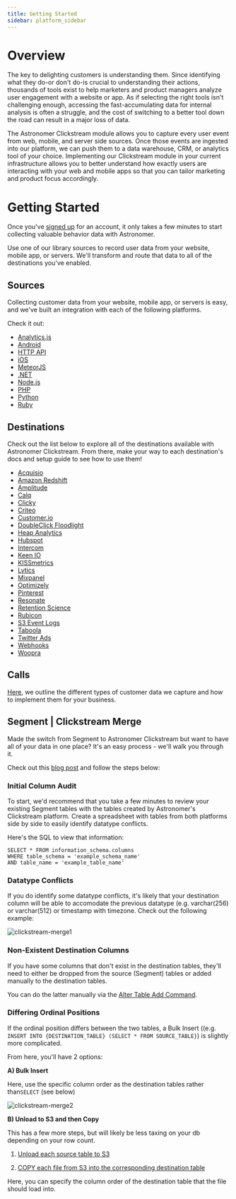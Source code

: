 ```yaml
---
title: Getting Started
sidebar: platform_sidebar
---
```


# Overview

The key to delighting customers is understanding them. Since identifying what they do-or don't do-is crucial to understanding their actions, thousands of tools exist to help marketers and product managers analyze user engagement with a website or app. As if selecting the right tools isn't challenging enough, accessing the fast-accumulating data for internal analysis is often a struggle, and the cost of switching to a better tool down the road can result in a major loss of data.

The Astronomer Clickstream module allows you to capture every user event from web, mobile, and server side sources. Once those events are ingested into our platform, we can push them to a data warehouse, CRM, or analytics tool of your choice. Implementing our Clickstream module in your current infrastructure allows you to better understand how exactly users are interacting with your web and mobile apps so that you can tailor marketing and product focus accordingly.

# Getting Started

Once you've [signed up](https://app.astronomer.io/signup) for an account, it only takes a few minutes to start collecting valuable behavior data with Astronomer. 

Use one of our library sources to record user data from your website, mobile app, or servers. We'll transform and route that data to all of the destinations you've enabled.

## Sources

Collecting customer data from your website, mobile app, or servers is easy, and we've built an integration with each of the following platforms. 

Check it out:

* [Analytics.js](/v2/clickstream/sources/analyticsjs.html)
* [Android](/v2/clickstream/sources/android.html)
* [HTTP API](/v2/clickstream/sources/httpapi.html)
* [iOS](/v2/clickstream/sources/ios.html)
* [MeteorJS](/v2/clickstream/sources/meteorjs.html)
* [.NET](/v2/clickstream/sources/net.html)
* [Node.js](/v2/clickstream/sources/nodejs.html)
* [PHP](/v2/clickstream/sources/php.html)
* [Python](/v2/clickstream/sources/python.html)
* [Ruby](/v2/clickstream/sources/ruby.html)

## Destinations
Check out the list below to explore all of the destinations available with Astronomer Clickstream. From there, make your way to each destination's docs and setup guide to see how to use them!

* [Acquisio](/v2/clickstream/destinations/acquisio.html)
* [Amazon Redshift](/v2/clickstream/destinations/amazon-redshift.html)
* [Amplitude](/v2/clickstream/destinations/amplitude.html)
* [Calq](/v2/clickstream/destinations/calq.html)
* [Clicky](/v2/clickstream/destinations/clicky.html)
* [Criteo](/v2/clickstream/destinations/criteo.html)
* [Customer.io](/v2/clickstream/destinations/customerio.html)
* [DoubleClick Floodlight](/v2/clickstream/destinations/doubleclick-floodlight.html)
* [Heap Analytics](/v2/clickstream/destinations/heap-analytics.html)
* [Hubspot](/v2/clickstream/destinations/hubspot.html)
* [Intercom](/v2/clickstream/destinations/intercom.html)
* [Keen IO](/v2/clickstream/destinations/keen-io.html)
* [KISSmetrics](/v2/clickstream/destinations/kissmetrics.html)
* [Lytics](/v2/clickstream/destinations/lytics.html)
* [Mixpanel](/v2/clickstream/destinations/mixpanel.html)
* [Optimizely](/v2/clickstream/destinations/optimizely.html)
* [Pinterest](/v2/clickstream/destinations/pinterest.html)
* [Resonate](/v2/clickstream/destinations/resonate.html)
* [Retention Science](/v2/clickstream/destinations/retention-science.html)
* [Rubicon](/v2/clickstream/destinations/rubicon.html)
* [S3 Event Logs](/v2/clickstream/destinations/s3-event-logs.html)
* [Taboola](/v2/clickstream/destinations/taboola.html)
* [Twitter Ads](/v2/clickstream/destinations/twitter-ads.html)
* [Webhooks](/v2/clickstream/destinations/webhooks.html)
* [Woopra](/v2/clickstream/destinations/woopra.html)

## Calls
[Here](/documentation/v2/clickstream/calls.html), we outline the different types of customer data we capture and how to implement them for your business.

## Segment | Clickstream Merge

Made the switch from Segment to Astronomer Clickstream but want to have all of your data in one place? It's an easy process - we'll walk you through it. 

Check out this [blog post](https://www.astronomer.io/blog/switch-from-segment-to-astronomer-in-four-simple-st/) and follow the steps below:  

### Initial Column Audit

To start, we'd recommend that you take a few minutes to review your existing Segment tables with the tables created by Astronomer's Clickstream platform. Create a spreadsheet with tables from both platforms side by side to easily identify datatype conflicts. 

Here's the SQL to view that information:

```
SELECT * FROM information_schema.columns
WHERE table_schema = 'example_schema_name'
AND table_name = 'example_table_name'
```

### Datatype Conflicts

If you do identify some datatype conflicts, it's likely that your destination column will be able to accomodate the previous datatype (e.g. varchar(256) or varchar(512) or timestamp with timezone. Check out the following example:

![clickstream-merge1](../../../images/clickstream-merge1.png)

### Non-Existent Destination Columns

If you have some columns that don't exist in the destination tables, they'll need to either be dropped from the source (Segment) tables or added manually to the destination tables. 

You can do the latter manually via the [Alter Table Add Command](http://docs.aws.amazon.com/redshift/latest/dg/r_ALTER_TABLE.html).

### Differing Ordinal Positions

If the ordinal position differs between the two tables, a Bulk Insert ((e.g. `INSERT INTO {DESTINATION_TABLE} (SELECT * FROM SOURCE_TABLE}`) is slightly more complicated.

From here, you'll have 2 options: 

**A) Bulk Insert**

Here, use the specific column order as the destination tables rather than`SELECT` (see below)

![clickstream-merge2](../../../images/clickstream-merge2.png)

**B) Unload to S3 and then Copy**

This has a few more steps, but will likely be less taxing on your db depending on your row count. 

1. [Unload each source table to S3](http://docs.aws.amazon.com/redshift/latest/dg/r_UNLOAD.html)

2. [COPY each file from S3 into the corresponding destination table](http://docs.aws.amazon.com/redshift/latest/dg/r_COPY.html)

Here, you can specify the column order of the destination table that the file should load into. 


